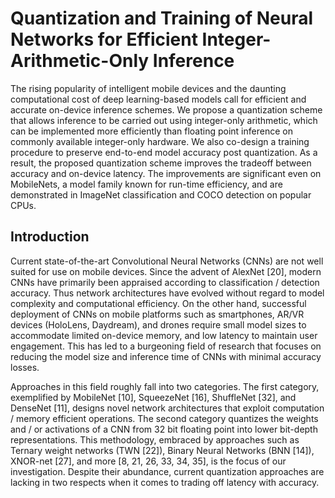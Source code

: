 # Quantization and Training of Neural Networks for Efficient Integer-Arithmetic-Only Inference

The rising popularity of intelligent mobile devices and the daunting computational cost of deep learning-based models call for efficient and accurate on-device inference schemes. We propose a quantization scheme that allows inference to be carried out using integer-only arithmetic, which can be implemented more efficiently than floating point inference on commonly available integer-only hardware. We also co-design a training procedure to preserve end-to-end model accuracy post quantization. As a result, the proposed quantization scheme improves the tradeoff between accuracy and on-device latency. The improvements are significant even on MobileNets, a model family known for run-time efficiency, and are demonstrated in ImageNet classification and COCO detection on popular CPUs.

## Introduction

Current state-of-the-art Convolutional Neural Networks (CNNs) are not well suited for use on mobile devices. Since the advent of AlexNet [20], modern CNNs have primarily been appraised according to classification / detection accuracy. Thus network architectures have evolved without regard to model complexity and computational efficiency. On the other hand, successful deployment of CNNs on mobile platforms such as smartphones, AR/VR devices (HoloLens, Daydream), and drones require small model sizes to accommodate limited on-device memory, and low latency to maintain user engagement. This has led to a burgeoning field of research that focuses on reducing the model size and inference time of CNNs with minimal accuracy losses.

Approaches in this field roughly fall into two categories. The first category, exemplified by MobileNet [10], SqueezeNet [16], ShuffleNet [32], and DenseNet [11], designs novel network architectures that exploit computation / memory efficient operations. The second category quantizes the weights and / or activations of a CNN from 32 bit floating point into lower bit-depth representations. This methodology, embraced by approaches such as Ternary weight networks (TWN [22]), Binary Neural Networks (BNN [14]), XNOR-net [27], and more [8, 21, 26, 33, 34, 35], is the focus of our investigation. Despite their abundance, current quantization approaches are lacking in two respects when it comes to trading off latency with accuracy.

